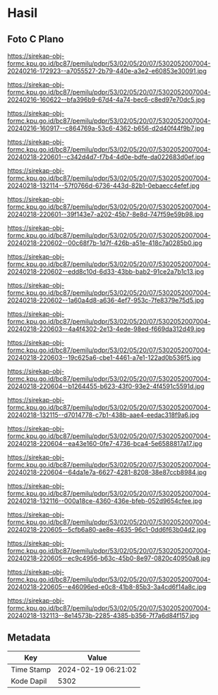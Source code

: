 # Hasil

## Foto C Plano

https://sirekap-obj-formc.kpu.go.id/bc87/pemilu/pdpr/53/02/05/20/07/5302052007004-20240216-172923--a7055527-2b79-440e-a3e2-e60853e30091.jpg

https://sirekap-obj-formc.kpu.go.id/bc87/pemilu/pdpr/53/02/05/20/07/5302052007004-20240216-160622--bfa396b9-67d4-4a74-bec6-c8ed97e70dc5.jpg

https://sirekap-obj-formc.kpu.go.id/bc87/pemilu/pdpr/53/02/05/20/07/5302052007004-20240216-160917--c864769a-53c6-4362-b656-d2d40f44f9b7.jpg

https://sirekap-obj-formc.kpu.go.id/bc87/pemilu/pdpr/53/02/05/20/07/5302052007004-20240218-220601--c342d4d7-f7b4-4d0e-bdfe-da022683d0ef.jpg

https://sirekap-obj-formc.kpu.go.id/bc87/pemilu/pdpr/53/02/05/20/07/5302052007004-20240218-132114--57f0766d-6736-443d-82b1-0ebaecc4efef.jpg

https://sirekap-obj-formc.kpu.go.id/bc87/pemilu/pdpr/53/02/05/20/07/5302052007004-20240218-220601--39f143e7-a202-45b7-8e8d-747f59e59b98.jpg

https://sirekap-obj-formc.kpu.go.id/bc87/pemilu/pdpr/53/02/05/20/07/5302052007004-20240218-220602--00c68f7b-1d7f-426b-a51e-418c7a0285b0.jpg

https://sirekap-obj-formc.kpu.go.id/bc87/pemilu/pdpr/53/02/05/20/07/5302052007004-20240218-220602--edd8c10d-6d33-43bb-bab2-91ce2a7b1c13.jpg

https://sirekap-obj-formc.kpu.go.id/bc87/pemilu/pdpr/53/02/05/20/07/5302052007004-20240218-220602--1a60a4d8-a636-4ef7-953c-7fe8379e75d5.jpg

https://sirekap-obj-formc.kpu.go.id/bc87/pemilu/pdpr/53/02/05/20/07/5302052007004-20240218-220603--4a4f4302-2e13-4ede-98ed-f669da312d49.jpg

https://sirekap-obj-formc.kpu.go.id/bc87/pemilu/pdpr/53/02/05/20/07/5302052007004-20240218-220603--19c625a6-cbe1-4461-a7e1-122ad0b536f5.jpg

https://sirekap-obj-formc.kpu.go.id/bc87/pemilu/pdpr/53/02/05/20/07/5302052007004-20240218-220604--b1264455-b623-43f0-93e2-4f4591c5591d.jpg

https://sirekap-obj-formc.kpu.go.id/bc87/pemilu/pdpr/53/02/05/20/07/5302052007004-20240218-132115--d7014778-c7b1-438b-aae4-eedac318f9a6.jpg

https://sirekap-obj-formc.kpu.go.id/bc87/pemilu/pdpr/53/02/05/20/07/5302052007004-20240218-220604--ea43e160-0fe7-4736-bca4-5e6588817a17.jpg

https://sirekap-obj-formc.kpu.go.id/bc87/pemilu/pdpr/53/02/05/20/07/5302052007004-20240218-220604--64da1e7a-6627-4281-8208-38e87ccb8984.jpg

https://sirekap-obj-formc.kpu.go.id/bc87/pemilu/pdpr/53/02/05/20/07/5302052007004-20240218-132116--000a18ce-4360-436e-bfeb-052d9654cfee.jpg

https://sirekap-obj-formc.kpu.go.id/bc87/pemilu/pdpr/53/02/05/20/07/5302052007004-20240218-220605--5cfb6a80-ae8e-4635-96c1-0dd6f63b04d2.jpg

https://sirekap-obj-formc.kpu.go.id/bc87/pemilu/pdpr/53/02/05/20/07/5302052007004-20240218-220605--ec9c4956-b63c-45b0-8e97-0820c40950a8.jpg

https://sirekap-obj-formc.kpu.go.id/bc87/pemilu/pdpr/53/02/05/20/07/5302052007004-20240218-220605--e46096ed-e0c8-41b8-85b3-3a4cd6f14a8c.jpg

https://sirekap-obj-formc.kpu.go.id/bc87/pemilu/pdpr/53/02/05/20/07/5302052007004-20240218-132113--8e14573b-2285-4385-b356-7f7a6d84f157.jpg


## Metadata

| Key        | Value               |
| ---------- | ------------------- |
| Time Stamp | 2024-02-19 06:21:02 |
| Kode Dapil | 5302                |



